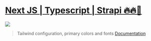 # [Next JS | Typescript | Strapi 🔥🔥🚀](https://www.youtube.com/watch?v=JEwokvSQK4o&t=2437s&ab_channel=Coder%27sGyan)



![](/screenshots/creative_nepal.gif)

> Tailwind configuration, primary colors and fonts [Documentation](https://tailwindcss.com/docs/customizing-colors)

